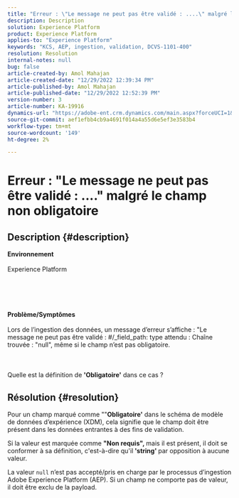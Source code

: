 ```yaml
---
title: "Erreur : \"Le message ne peut pas être validé : ....\" malgré le champ non obligatoire"
description: Description
solution: Experience Platform
product: Experience Platform
applies-to: "Experience Platform"
keywords: "KCS, AEP, ingestion, validation, DCVS-1101-400"
resolution: Resolution
internal-notes: null
bug: false
article-created-by: Amol Mahajan
article-created-date: "12/29/2022 12:39:34 PM"
article-published-by: Amol Mahajan
article-published-date: "12/29/2022 12:52:39 PM"
version-number: 3
article-number: KA-19916
dynamics-url: "https://adobe-ent.crm.dynamics.com/main.aspx?forceUCI=1&pagetype=entityrecord&etn=knowledgearticle&id=4a52d2d7-7587-ed11-81ac-6045bd006704"
source-git-commit: aef1efbb4cb9a4691f014a4a55d6e5ef3e3583b4
workflow-type: tm+mt
source-wordcount: '149'
ht-degree: 2%

---
```


# Erreur : &quot;Le message ne peut pas être validé : ....&quot; malgré le champ non obligatoire

## Description {#description}

<b>Environnement</b><br><br>Experience Platform<br><br> <br><br> <br><br><b>Problème/Symptômes</b><br><br>Lors de l’ingestion des données, un message d’erreur s’affiche : &quot;Le message ne peut pas être validé : #/_field_path: type attendu : Chaîne trouvée : &quot;null&quot;, même si le champ n’est pas obligatoire.<br><br> <br><br>Quelle est la définition de <b>&#39;Obligatoire&#39;</b> dans ce cas ?<br>

## Résolution {#resolution}


Pour un champ marqué comme &quot;&quot;<b>Obligatoire&#39;</b> dans le schéma de modèle de données d’expérience (XDM), cela signifie que le champ doit être présent dans les données entrantes à des fins de validation.

Si la valeur est marquée comme <b>&quot;Non requis&quot;, </b>mais il est présent, il doit se conformer à sa définition, c&#39;est-à-dire qu&#39;il<b> &#39;string&#39; </b>par opposition à aucune valeur.



La valeur `null` n’est pas accepté/pris en charge par le processus d’ingestion Adobe Experience Platform (AEP). Si un champ ne comporte pas de valeur, il doit être exclu de la payload.
